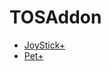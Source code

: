 # TOSAddon

- [JoyStick+](https://github.com/schale-tos/TOSAddon/tree/master/joystickplus)
- [Pet+](https://github.com/schale-tos/TOSAddon/tree/master/petplus)
